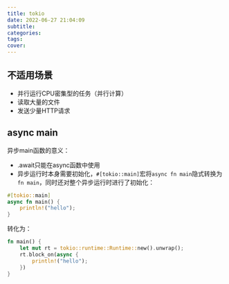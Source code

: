 ```yaml
---
title: tokio
date: 2022-06-27 21:04:09
subtitle:
categories:
tags:
cover:
---
```

## 不适用场景
- 并行运行CPU密集型的任务（并行计算）
- 读取大量的文件
- 发送少量HTTP请求
## async main
异步main函数的意义：
- .await只能在async函数中使用
- 异步运行时本身需要初始化，`#[tokio::main]`宏将`async fn main`隐式转换为`fn main`，同时还对整个异步运行时进行了初始化：
```rust
#[tokio::main]
async fn main() {
    println!("hello");
}
```
转化为：
```rust
fn main() {
    let mut rt = tokio::runtime::Runtime::new().unwrap();
    rt.block_on(async {
        println!("hello");
    })
}
```
